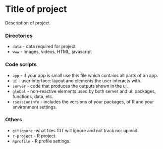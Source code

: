 # Title of project
Description of project

### Directories
  * `data` - data required for project
  * `www` - Images, videos, HTML, javascript
  
### Code scripts
  * `app` - if your app is small use this file which contains all parts of an app.
  * `ui` - user interface: layout and elements the user interacts with.
  * `server` - code that produces the outputs shown in the ui.
  * `global` - non-reactive elements used by both server and ui: packages, functions, data, etc. 
  * `rsessioninfo` - includes the versions of your packages, of R and your environment settings.
  
### Others
  * `gitignore` -what files GIT will ignore and not track nor upload.
  * `r-project` - R project.
  * `Rprofile` - R profile settings.

